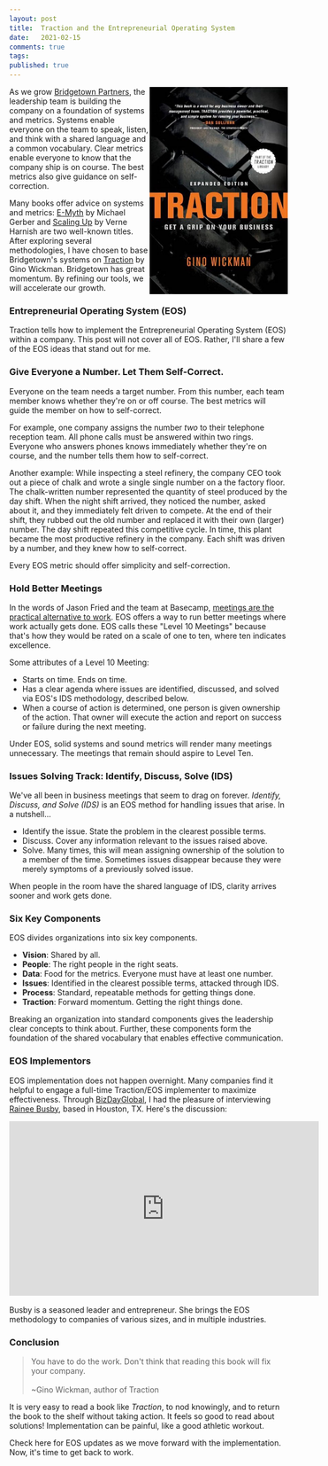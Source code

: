 ```yaml
---
layout: post
title:  Traction and the Entrepreneurial Operating System
date:   2021-02-15
comments: true
tags: 
published: true
---
```


<a href="/blog/2021/02/09/traction-get-a-grip-on-your-business/"><img src="/images/Traction_EOS_Gino_Wickman_book.jpg" align="right" width="250" padding="10" alt="Traction: Get a Grip on Your Business" title="Traction: Get a Grip on Your Business" /></a> 

As we grow [Bridgetown Partners](https://BridgetownPartners.com), the leadership team is building the company on a foundation of systems and metrics. Systems enable everyone on the team to speak, listen, and think with a shared language and a common vocabulary. Clear metrics enable everyone to know that the company ship is on course. The best metrics also give guidance on self-correction.

Many books offer advice on systems and metrics: [E-Myth](https://www.amazon.com/Myth-Revisited-Small-Businesses-About-ebook/dp/B000RO9VJK/ref=sr_1_1?keywords=e-myth&qid=1613355495&sr=8-1) by Michael Gerber and [Scaling Up](https://www.amazon.com/Scaling-Up-Companies-Rockefeller-Habits-ebook/dp/B00O5RR7QO/ref=sr_1_1?keywords=scaling+up+verne+harnish&qid=1613353652&sr=8-1) by Verne Harnish are two well-known titles. After exploring several methodologies, I have chosen to base Bridgetown's systems on [Traction](https://www.amazon.com/Traction-Get-Grip-Your-Business-ebook/dp/B007QWLLV2/ref=pd_sim_b2b_2?pd_rd_w=c4Nqa&pf_rd_p=a07701e4-f565-442a-b97f-93ab23cbb7ef&pf_rd_r=50JEVWH606HHP9FENBA7&pd_rd_r=76de6f94-c918-4fa6-b4d1-788382fbe793&pd_rd_wg=Xkmov&pd_rd_i=B007QWLLV2&psc=1) by Gino Wickman. Bridgetown has great momentum. By refining our tools, we will accelerate our growth.

<!--more-->

### Entrepreneurial Operating System (EOS)

Traction tells how to implement the Entrepreneurial Operating System (EOS) within a company. This post will not cover all of EOS. Rather, I'll share a few of the EOS ideas that stand out for me.

### Give Everyone a Number. Let Them Self-Correct.

Everyone on the team needs a target number. From this number, each team member knows whether they're on or off course. The best metrics will guide the member on how to self-correct.

For example, one company assigns the number _two_ to their telephone reception team. All phone calls must be answered within two rings. Everyone who answers phones knows immediately whether they're on course, and the number tells them how to self-correct.

Another example: While inspecting a steel refinery, the company CEO took out a piece of chalk and wrote a single single number on a the factory floor. The chalk-written number represented the quantity of steel produced by the day shift. When the night shift arrived, they noticed the number, asked about it, and they immediately felt driven to compete. At the end of their shift, they rubbed out the old number and replaced it with their own (larger) number. The day shift repeated this competitive cycle. In time, this plant became the most productive refinery in the company. Each shift was driven by a number, and they knew how to self-correct.

Every EOS metric should offer simplicity and self-correction.

### Hold Better Meetings

In the words of Jason Fried and the team at Basecamp, [meetings are the practical alternative to work](https://signalvnoise.com/posts/2053-meetings-the-practical-alternative-to-work-via-ariel). EOS offers a way to run better meetings where work actually gets done. EOS calls these "Level 10 Meetings" because that's how they would be rated on a scale of one to ten, where ten indicates excellence.

Some attributes of a Level 10 Meeting:

* Starts on time. Ends on time.
* Has a clear agenda where issues are identified, discussed, and solved via EOS's IDS methodology, described below.
* When a course of action is determined, one person is given ownership of the action. That owner will execute the action and report on success or failure during the next meeting.

Under EOS, solid systems and sound metrics will render many meetings unnecessary. The meetings that remain should aspire to Level Ten.

### Issues Solving Track: Identify, Discuss, Solve (IDS)

We've all been in business meetings that seem to drag on forever. _Identify, Discuss, and Solve (IDS)_ is an EOS method for handling issues that arise. In a nutshell...

* Identify the issue. State the problem in the clearest possible terms.
* Discuss. Cover any information relevant to the issues raised above. 
* Solve. Many times, this will mean assigning ownership of the solution to a member of the time. Sometimes issues disappear because they were merely symptoms of a previously solved issue. 

When people in the room have the shared language of IDS, clarity arrives sooner and work gets done.

### Six Key Components

EOS divides organizations into six key components.

* **Vision**: Shared by all.
* **People**: The right people in the right seats.
* **Data**: Food for the metrics. Everyone must have at least one number.
* **Issues**: Identified in the clearest possible terms, attacked through IDS.
* **Process**: Standard, repeatable methods for getting things done.
* **Traction**: Forward momentum. Getting the right things done.

Breaking an organization into standard components gives the leadership clear concepts to think about. Further, these components form the foundation of the shared vocabulary that enables effective communication.

### EOS Implementors

EOS implementation does not happen overnight. Many companies find it helpful to engage a full-time Traction/EOS implementer to maximize effectiveness. Through [BizDayGlobal](https://bizdayglobal.com), I had the pleasure of interviewing [Rainee Busby](https://raineebusby.com), based in Houston, TX. Here's the discussion:

<iframe width="560" height="315" src="https://www.youtube.com/embed/tna53jv1GII" frameborder="0" allow="accelerometer; autoplay; clipboard-write; encrypted-media; gyroscope; picture-in-picture" allowfullscreen></iframe>

Busby is a seasoned leader and entrepreneur. She brings the EOS methodology to companies of various sizes, and in multiple industries.

### Conclusion

>You have to do the work. Don't think that reading this book will fix your company.<br/><br/>~Gino Wickman, author of Traction

It is very easy to read a book like _Traction_, to nod knowingly, and to return the book to the shelf without taking action. It feels so good to read about solutions! Implementation can be painful, like a good athletic workout.

Check here for EOS updates as we move forward with the implementation. Now, it's time to get back to work.